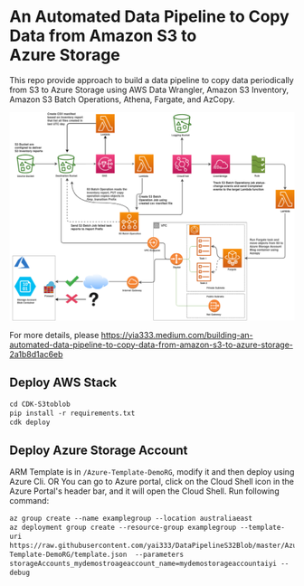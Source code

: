 # An Automated Data Pipeline to Copy Data from Amazon S3 to Azure Storage

This repo provide approach to build a data pipeline to copy data periodically from S3 to Azure Storage using AWS Data Wrangler, Amazon S3 Inventory, Amazon S3 Batch Operations, Athena, Fargate, and AzCopy.

![alt Infrastructure](infrastructure.png)

For more details, please https://yia333.medium.com/building-an-automated-data-pipeline-to-copy-data-from-amazon-s3-to-azure-storage-2a1b8d1ac6eb

## Deploy AWS Stack

```
cd CDK-S3toblob
pip install -r requirements.txt
cdk deploy
```

## Deploy Azure Storage Account

ARM Template is in `/Azure-Template-DemoRG`, modify it and then deploy using Azure Cli.
OR
You can go to Azure portal, click on the Cloud Shell icon in the Azure Portal's header bar, and it will open the Cloud Shell.
Run following command:

```
az group create --name examplegroup --location australiaeast
az deployment group create --resource-group examplegroup --template-uri https://raw.githubusercontent.com/yai333/DataPipelineS32Blob/master/Azure-Template-DemoRG/template.json  --parameters storageAccounts_mydemostroageaccount_name=mydemostorageaccountaiyi --debug
```
